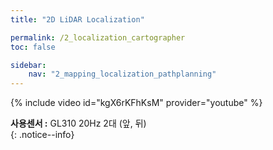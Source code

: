 ```yaml
---
title: "2D LiDAR Localization"

permalink: /2_localization_cartographer
toc: false

sidebar:
    nav: "2_mapping_localization_pathplanning"
---
```





{% include video id="kgX6rKFhKsM" provider="youtube" %}

**사용센서 :** GL310 20Hz 2대 (앞, 뒤)  
{: .notice--info}